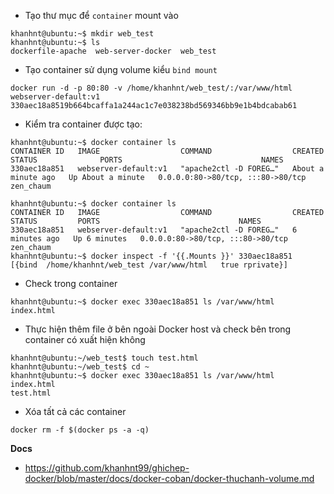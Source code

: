 - Tạo thư mục để `container` mount vào
```
khanhnt@ubuntu:~$ mkdir web_test
khanhnt@ubuntu:~$ ls
dockerfile-apache  web-server-docker  web_test
```
- Tạo container sử dụng volume kiểu `bind mount`
```
docker run -d -p 80:80 -v /home/khanhnt/web_test/:/var/www/html webserver-default:v1
330aec18a8519b664bcaffa1a244ac1c7e038238bd569346bb9e1b4bdcabab61

```

- Kiểm tra container được tạo:
```
khanhnt@ubuntu:~$ docker container ls
CONTAINER ID   IMAGE                  COMMAND                  CREATED              STATUS              PORTS                               NAMES
330aec18a851   webserver-default:v1   "apache2ctl -D FOREG…"   About a minute ago   Up About a minute   0.0.0.0:80->80/tcp, :::80->80/tcp   zen_chaum
```
```
khanhnt@ubuntu:~$ docker container ls
CONTAINER ID   IMAGE                  COMMAND                  CREATED         STATUS         PORTS                               NAMES
330aec18a851   webserver-default:v1   "apache2ctl -D FOREG…"   6 minutes ago   Up 6 minutes   0.0.0.0:80->80/tcp, :::80->80/tcp   zen_chaum
khanhnt@ubuntu:~$ docker inspect -f '{{.Mounts }}' 330aec18a851
[{bind  /home/khanhnt/web_test /var/www/html   true rprivate}]
```

- Check trong container
```
khanhnt@ubuntu:~$ docker exec 330aec18a851 ls /var/www/html
index.html
```

- Thực hiện thêm file ở bên ngoài Docker host và check bên trong container có xuất hiện không
```
khanhnt@ubuntu:~/web_test$ touch test.html
khanhnt@ubuntu:~/web_test$ cd ~
khanhnt@ubuntu:~$ docker exec 330aec18a851 ls /var/www/html
index.html
test.html
```

- Xóa tất cả các container
```
docker rm -f $(docker ps -a -q)
```

__Docs__
- https://github.com/khanhnt99/ghichep-docker/blob/master/docs/docker-coban/docker-thuchanh-volume.md



